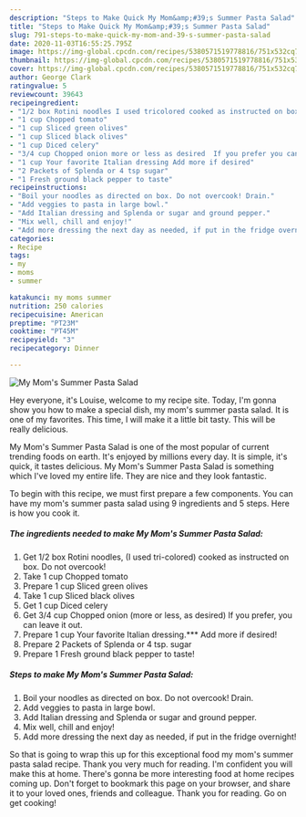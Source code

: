 ```yaml
---
description: "Steps to Make Quick My Mom&amp;#39;s Summer Pasta Salad"
title: "Steps to Make Quick My Mom&amp;#39;s Summer Pasta Salad"
slug: 791-steps-to-make-quick-my-mom-and-39-s-summer-pasta-salad
date: 2020-11-03T16:55:25.795Z
image: https://img-global.cpcdn.com/recipes/5380571519778816/751x532cq70/my-moms-summer-pasta-salad-recipe-main-photo.jpg
thumbnail: https://img-global.cpcdn.com/recipes/5380571519778816/751x532cq70/my-moms-summer-pasta-salad-recipe-main-photo.jpg
cover: https://img-global.cpcdn.com/recipes/5380571519778816/751x532cq70/my-moms-summer-pasta-salad-recipe-main-photo.jpg
author: George Clark
ratingvalue: 5
reviewcount: 39643
recipeingredient:
- "1/2 box Rotini noodles I used tricolored cooked as instructed on box Do not overcook"
- "1 cup Chopped tomato"
- "1 cup Sliced green olives"
- "1 cup Sliced black olives"
- "1 cup Diced celery"
- "3/4 cup Chopped onion more or less as desired  If you prefer you can leave it out"
- "1 cup Your favorite Italian dressing Add more if desired"
- "2 Packets of Splenda or 4 tsp sugar"
- "1 Fresh ground black pepper to taste"
recipeinstructions:
- "Boil your noodles as directed on box. Do not overcook! Drain."
- "Add veggies to pasta in large bowl."
- "Add Italian dressing and Splenda or sugar and ground pepper."
- "Mix well, chill and enjoy!"
- "Add more dressing the next day as needed, if put in the fridge overnight!"
categories:
- Recipe
tags:
- my
- moms
- summer

katakunci: my moms summer 
nutrition: 250 calories
recipecuisine: American
preptime: "PT23M"
cooktime: "PT45M"
recipeyield: "3"
recipecategory: Dinner

---
```



![My Mom&#39;s Summer Pasta Salad](https://img-global.cpcdn.com/recipes/5380571519778816/751x532cq70/my-moms-summer-pasta-salad-recipe-main-photo.jpg)

Hey everyone, it's Louise, welcome to my recipe site. Today, I'm gonna show you how to make a special dish, my mom&#39;s summer pasta salad. It is one of my favorites. This time, I will make it a little bit tasty. This will be really delicious.



My Mom&#39;s Summer Pasta Salad is one of the most popular of current trending foods on earth. It's enjoyed by millions every day. It is simple, it's quick, it tastes delicious. My Mom&#39;s Summer Pasta Salad is something which I've loved my entire life. They are nice and they look fantastic.


To begin with this recipe, we must first prepare a few components. You can have my mom&#39;s summer pasta salad using 9 ingredients and 5 steps. Here is how you cook it.

<!--inarticleads1-->

##### The ingredients needed to make My Mom&#39;s Summer Pasta Salad:

1. Get 1/2 box Rotini noodles, (I used tri-colored) cooked as instructed on box. Do not overcook!
1. Take 1 cup Chopped tomato
1. Prepare 1 cup Sliced green olives
1. Take 1 cup Sliced black olives
1. Get 1 cup Diced celery
1. Get 3/4 cup Chopped onion (more or less, as desired)  If you prefer, you can leave it out.
1. Prepare 1 cup Your favorite Italian dressing.*** Add more if desired!
1. Prepare 2 Packets of Splenda or 4 tsp. sugar
1. Prepare 1 Fresh ground black pepper to taste!




<!--inarticleads2-->

##### Steps to make My Mom&#39;s Summer Pasta Salad:

1. Boil your noodles as directed on box. Do not overcook! Drain.
1. Add veggies to pasta in large bowl.
1. Add Italian dressing and Splenda or sugar and ground pepper.
1. Mix well, chill and enjoy!
1. Add more dressing the next day as needed, if put in the fridge overnight!




So that is going to wrap this up for this exceptional food my mom&#39;s summer pasta salad recipe. Thank you very much for reading. I'm confident you will make this at home. There's gonna be more interesting food at home recipes coming up. Don't forget to bookmark this page on your browser, and share it to your loved ones, friends and colleague. Thank you for reading. Go on get cooking!
